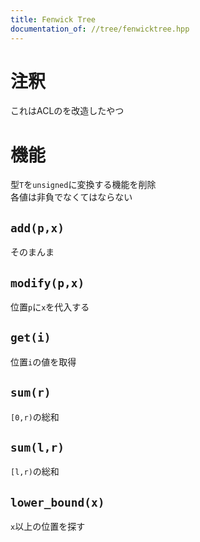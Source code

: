 ```yaml
---
title: Fenwick Tree
documentation_of: //tree/fenwicktree.hpp
---
```


# 注釈

これはACLのを改造したやつ

# 機能

型`T`を`unsigned`に変換する機能を削除  
各値は非負でなくてはならない

## `add(p,x)`

そのまんま

## `modify(p,x)`

位置`p`に`x`を代入する

## `get(i)`

位置`i`の値を取得

## `sum(r)`

`[0,r)`の総和

## `sum(l,r)`

`[l,r)`の総和

## `lower_bound(x)`

`x`以上の位置を探す
